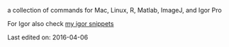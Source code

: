 a collection of commands for Mac, Linux, R, Matlab, ImageJ, and Igor Pro

For Igor also check [my igor snippets](https://github.com/wwzhang/igor-snippets)

Last edited on: 2016-04-06
